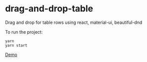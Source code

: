 # drag-and-drop-table

Drag and drop for table rows using react, material-ui, beautiful-dnd

To run the project:

```
yarn
yarn start
```
[Demo](https://drag-and-drop-table.vercel.app/)
